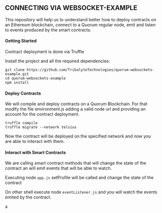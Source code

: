 ## CONNECTING VIA WEBSOCKET-EXAMPLE

This repository will help us to understand better how to deploy contracts on an Ethereum blockchain, connect to a Quorum regular node, emit and listen to events produced by the smart contracts.

#### Getting Started

Contract deployment is done via Truffle

Install the project and all the required dependencies:

```
git clone https://github.com/TribalyteTechnologies/quorum-websockets-example.git
cd quorum-websockets-example
npm install
```

#### Deploy Contracts

We will compile and deploy contracts on a Quorum Blockchain. For that modify the file environment.js adding a valid node url and providing an account for the contract deployment. 

```
truffle compile
truffle migrate --network telsius
```

Now the contract will be deployed on the specified network and now you are able to interact with them.

#### Interact with Smart Contracts

We are calling smart contract methods that will change the state of the contract an will emit events that will be able to watch.

Executing node ```app.js``` setProfile will be called and change the state of the contract

On other shell execute node ```eventListener.js``` and you will watch the events emited by the contract.

a
